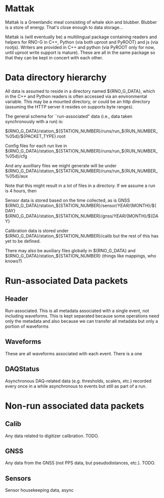 # Mattak 

Mattak is a Greenlandic meal consisting of whale skin and blubber. Blubber is a store of energy. That's close enough to data storage... 

Mattak is (will eventually be)  a multilingual package containing readers and helpers for RNO-G in C++, Python (via both uproot and PyROOT) and js (via rootjs). Writers are provided in C++ and python (via PyROOT only for now, until uproot write support is mature). 
These are all in the same package so that they can be kept in concert with each other. 

# Data directory hierarchy 

All data is assumed to reside in a directory named ${RNO_G_DATA}, which in the C++ and Python readers is often accessed via an environmental variable. This may be a mounted directory, or could be an http directory (assuming the HTTP server it resides on supports byte ranges). 


The general schema for ``run-associated" data (i.e., data taken synchronously with a run)  is: 

${RNO_G_DATA}/station_${STATION_NUMBER}/runs/run_${RUN_NUMBER_%05d}/${PACKET_TYPE}.root 

Config files for each run live in
${RNO_G_DATA}/station_${STATION_NUMBER}/runs/run_${RUN_NUMBER_%05d}/cfg 

And any auxilliary files we might generate will be under
${RNO_G_DATA}/station_${STATION_NUMBER}/runs/run_${RUN_NUMBER_%05d}/aux 

Note that this might result in a lot of files in a directory. If we assume a run is 4 hours, then 

Sensor data is stored based on the time collected, as is GNSS
${RNO_G_DATA}/station_${STATION_NUMBER}/sensor/${YEAR}/${MONTH}/${DAY} 
${RNO_G_DATA}/station_${STATION_NUMBER}/gnss/${YEAR}/${MONTH}/${DAY} 

Calibration data is stored under ${RNO_G_DATA}/station_${STATION_NUMBER}/calib  but the rest of this has yet to be defined. 

There may also be auxiliary files globally in ${RNO_G_DATA} and ${RNO_G_DATA}/station_${STATION_NUMBER} (things like mappings, who knows?)

# Run-associated Data packets

## Header

Run-associated. This is all metadata associated with a single event, not including waveforms. This is kept separated because some operations need only the metadata and also because we can transfer all metadata but only a portion of waveforms 

## Waveforms

These are all waveforms associated with each event. There is a one

## DAQStatus

Asynchronous DAQ-related data (e.g. thresholds, scalers, etc.) recorded every once in a while asynchronous to events but still as part of a run. 

# Non-run associated data packets 

## Calib 

Any data related to digitizer calibration. TODO. 

## GNSS

Any data from the GNSS (not PPS data, but pseudodistances, etc.). TODO. 

## Sensors
Sensor housekeeping data, async


